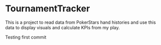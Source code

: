 # TournamentTracker
This is a project to read data from PokerStars hand histories and use this data to display visuals and calculate KPIs from my play.

Testing first commit